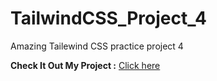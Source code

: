 # TailwindCSS_Project_4

Amazing Tailewind CSS practice project 4

**Check It Out My Project :** [Click here]()
